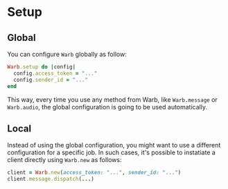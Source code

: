 # Setup

## Global
You can configure `Warb` globally as follow:

```ruby
Warb.setup do |config|
  config.access_token = "..."
  config.sender_id = "..."
end
```

This way, every time you use any method from Warb, like `Warb.message` or `Warb.audio`, the global configuration is going to be used automatically.

## Local

Instead of using the global configuration, you might want to use a different configuration for a specific job. In such cases, it's possible to instatiate a client directly using `Warb.new` as follows:

```ruby
client = Warb.new(access_token: "...", sender_id: "...")
client.message.dispatch(...)
```

